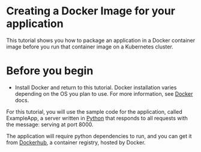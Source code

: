 # Creating a Docker Image for your application

This tutorial shows you how to package an application in a Docker container image before you run that container image on a Kubernetes cluster.

# Before you begin

-	Install Docker and return to this tutorial. Docker installation varies depending on the OS you plan to use. For more information, see [Docker](https://docs.docker.com/get-docker/) docs.

For this tutorial, you will use the sample code for the application, called ExampleApp, a server written in [Python](https://www.python.org/) that responds to all requests with the message: serving at port 8000.

The application will require python dependencies to run, and you can get it from [Dockerhub](https://hub.docker.com/), a container registry, hosted by Docker.  

